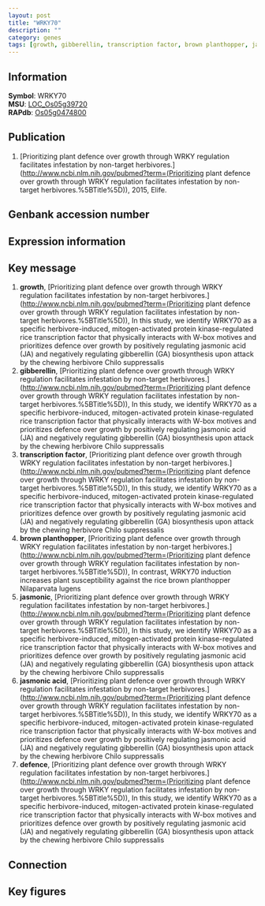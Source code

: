 ```yaml
---
layout: post
title: "WRKY70"
description: ""
category: genes
tags: [growth, gibberellin, transcription factor, brown planthopper, jasmonic, jasmonic acid, defence, Gene]
---
```


## Information
__Symbol__: WRKY70  
__MSU__: [LOC_Os05g39720](http://rice.plantbiology.msu.edu/cgi-bin/ORF_infopage.cgi?orf=LOC_Os05g39720)  
__RAPdb__: [Os05g0474800](http://rapdb.dna.affrc.go.jp/viewer/gbrowse_details/irgsp1?name=Os05g0474800)  

## Publication
1. [Prioritizing plant defence over growth through WRKY regulation facilitates infestation by non-target herbivores.](http://www.ncbi.nlm.nih.gov/pubmed?term=(Prioritizing plant defence over growth through WRKY regulation facilitates infestation by non-target herbivores.%5BTitle%5D)), 2015, Elife.

## Genbank accession number

## Expression information

## Key message
1. __growth__, [Prioritizing plant defence over growth through WRKY regulation facilitates infestation by non-target herbivores.](http://www.ncbi.nlm.nih.gov/pubmed?term=(Prioritizing plant defence over growth through WRKY regulation facilitates infestation by non-target herbivores.%5BTitle%5D)),  In this study, we identify WRKY70 as a specific herbivore-induced, mitogen-activated protein kinase-regulated rice transcription factor that physically interacts with W-box motives and prioritizes defence over growth by positively regulating jasmonic acid (JA) and negatively regulating gibberellin (GA) biosynthesis upon attack by the chewing herbivore Chilo suppressalis
2. __gibberellin__, [Prioritizing plant defence over growth through WRKY regulation facilitates infestation by non-target herbivores.](http://www.ncbi.nlm.nih.gov/pubmed?term=(Prioritizing plant defence over growth through WRKY regulation facilitates infestation by non-target herbivores.%5BTitle%5D)),  In this study, we identify WRKY70 as a specific herbivore-induced, mitogen-activated protein kinase-regulated rice transcription factor that physically interacts with W-box motives and prioritizes defence over growth by positively regulating jasmonic acid (JA) and negatively regulating gibberellin (GA) biosynthesis upon attack by the chewing herbivore Chilo suppressalis
3. __transcription factor__, [Prioritizing plant defence over growth through WRKY regulation facilitates infestation by non-target herbivores.](http://www.ncbi.nlm.nih.gov/pubmed?term=(Prioritizing plant defence over growth through WRKY regulation facilitates infestation by non-target herbivores.%5BTitle%5D)),  In this study, we identify WRKY70 as a specific herbivore-induced, mitogen-activated protein kinase-regulated rice transcription factor that physically interacts with W-box motives and prioritizes defence over growth by positively regulating jasmonic acid (JA) and negatively regulating gibberellin (GA) biosynthesis upon attack by the chewing herbivore Chilo suppressalis
4. __brown planthopper__, [Prioritizing plant defence over growth through WRKY regulation facilitates infestation by non-target herbivores.](http://www.ncbi.nlm.nih.gov/pubmed?term=(Prioritizing plant defence over growth through WRKY regulation facilitates infestation by non-target herbivores.%5BTitle%5D)),  In contrast, WRKY70 induction increases plant susceptibility against the rice brown planthopper Nilaparvata lugens
5. __jasmonic__, [Prioritizing plant defence over growth through WRKY regulation facilitates infestation by non-target herbivores.](http://www.ncbi.nlm.nih.gov/pubmed?term=(Prioritizing plant defence over growth through WRKY regulation facilitates infestation by non-target herbivores.%5BTitle%5D)),  In this study, we identify WRKY70 as a specific herbivore-induced, mitogen-activated protein kinase-regulated rice transcription factor that physically interacts with W-box motives and prioritizes defence over growth by positively regulating jasmonic acid (JA) and negatively regulating gibberellin (GA) biosynthesis upon attack by the chewing herbivore Chilo suppressalis
6. __jasmonic acid__, [Prioritizing plant defence over growth through WRKY regulation facilitates infestation by non-target herbivores.](http://www.ncbi.nlm.nih.gov/pubmed?term=(Prioritizing plant defence over growth through WRKY regulation facilitates infestation by non-target herbivores.%5BTitle%5D)),  In this study, we identify WRKY70 as a specific herbivore-induced, mitogen-activated protein kinase-regulated rice transcription factor that physically interacts with W-box motives and prioritizes defence over growth by positively regulating jasmonic acid (JA) and negatively regulating gibberellin (GA) biosynthesis upon attack by the chewing herbivore Chilo suppressalis
7. __defence__, [Prioritizing plant defence over growth through WRKY regulation facilitates infestation by non-target herbivores.](http://www.ncbi.nlm.nih.gov/pubmed?term=(Prioritizing plant defence over growth through WRKY regulation facilitates infestation by non-target herbivores.%5BTitle%5D)),  In this study, we identify WRKY70 as a specific herbivore-induced, mitogen-activated protein kinase-regulated rice transcription factor that physically interacts with W-box motives and prioritizes defence over growth by positively regulating jasmonic acid (JA) and negatively regulating gibberellin (GA) biosynthesis upon attack by the chewing herbivore Chilo suppressalis

## Connection

## Key figures


